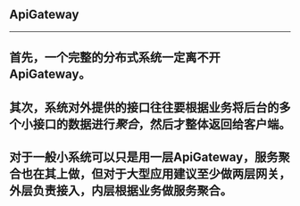 ## ApiGateway
--- 
首先，一个完整的分布式系统一定离不开ApiGateway。
---
其次，系统对外提供的接口往往要根据业务将后台的多个小接口的数据进行***聚合***，然后才整体返回给客户端。
---
对于一般小系统可以只是用一层ApiGateway，服务聚合也在其上做，但对于大型应用建议至少做两层网关，外层负责接入，内层根据业务做服务聚合。
---
